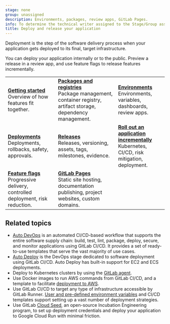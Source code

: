 ```yaml
---
stage: none
group: unassigned
description: Environments, packages, review apps, GitLab Pages.
info: To determine the technical writer assigned to the Stage/Group associated with this page, see https://handbook.gitlab.com/handbook/product/ux/technical-writing/#assignments
title: Deploy and release your application
---
```


Deployment is the step of the software delivery process when your
application gets deployed to its final, target infrastructure.

You can deploy your application internally or to the public.
Preview a release in a review app, and use feature flags to
release features incrementally.

| | | |
|--|--|--|
| [**Getting started**](../user/get_started/get_started_deploy_release.md)<br>Overview of how features fit together. | [**Packages and registries**](../user/packages/index.md)<br>Package management, container registry, artifact storage, dependency management. | [**Environments**](../ci/environments/_index.md)<br>Environments, variables, dashboards, review apps. |
| [**Deployments**](../ci/environments/deployments.md)<br>Deployments, rollbacks, safety, approvals. | [**Releases**](../user/project/releases/index.md)<br>Releases, versioning, assets, tags, milestones, evidence. | [**Roll out an application incrementally**](../ci/environments/incremental_rollouts.md)<br>Kubernetes, CI/CD, risk mitigation, deployment. |
| [**Feature flags**](../operations/feature_flags.md)<br>Progressive delivery, controlled deployment, risk reduction. | [**GitLab Pages**](../user/project/pages/index.md)<br>Static site hosting, documentation publishing, project websites, custom domains. | |

## Related topics

- [Auto DevOps](autodevops/index.md) is an automated CI/CD-based workflow that supports the entire software
  supply chain: build, test, lint, package, deploy, secure, and monitor applications using GitLab CI/CD.
  It provides a set of ready-to-use templates that serve the vast majority of use cases.
- [Auto Deploy](autodevops/stages.md#auto-deploy) is the DevOps stage dedicated to software
  deployment using GitLab CI/CD. Auto Deploy has built-in support for EC2 and ECS deployments.
- Deploy to Kubernetes clusters by using the [GitLab agent](../user/clusters/agent/install/index.md).
- Use Docker images to run AWS commands from GitLab CI/CD, and a template to
  facilitate [deployment to AWS](../ci/cloud_deployment/index.md).
- Use GitLab CI/CD to target any type of infrastructure accessible by GitLab Runner.
  [User and pre-defined environment variables](../ci/variables/_index.md) and CI/CD templates
  support setting up a vast number of deployment strategies.
- Use GitLab [Cloud Seed](../cloud_seed/_index.md), an open-source Incubation Engineering program,
  to set up deployment credentials and deploy your application to Google Cloud Run with minimal friction.
